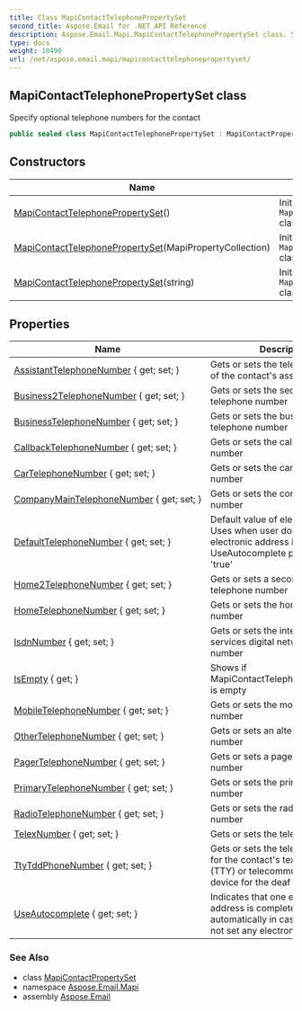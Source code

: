 ```yaml
---
title: Class MapiContactTelephonePropertySet
second_title: Aspose.Email for .NET API Reference
description: Aspose.Email.Mapi.MapiContactTelephonePropertySet class. Specify optional telephone numbers for the contact
type: docs
weight: 18490
url: /net/aspose.email.mapi/mapicontacttelephonepropertyset/
---
```

## MapiContactTelephonePropertySet class

Specify optional telephone numbers for the contact

```csharp
public sealed class MapiContactTelephonePropertySet : MapiContactPropertySet
```

## Constructors

| Name | Description |
| --- | --- |
| [MapiContactTelephonePropertySet](mapicontacttelephonepropertyset/#constructor)() | Initializes a new instance of the `MapiContactTelephonePropertySet` class |
| [MapiContactTelephonePropertySet](mapicontacttelephonepropertyset/#constructor_1)(MapiPropertyCollection) | Initializes a new instance of the `MapiContactTelephonePropertySet` class |
| [MapiContactTelephonePropertySet](mapicontacttelephonepropertyset/#constructor_2)(string) | Initializes a new instance of the `MapiContactTelephonePropertySet` class. |

## Properties

| Name | Description |
| --- | --- |
| [AssistantTelephoneNumber](../../aspose.email.mapi/mapicontacttelephonepropertyset/assistanttelephonenumber/) { get; set; } | Gets or sets the telephone number of the contact's assistant |
| [Business2TelephoneNumber](../../aspose.email.mapi/mapicontacttelephonepropertyset/business2telephonenumber/) { get; set; } | Gets or sets the second business telephone number |
| [BusinessTelephoneNumber](../../aspose.email.mapi/mapicontacttelephonepropertyset/businesstelephonenumber/) { get; set; } | Gets or sets the business telephone number |
| [CallbackTelephoneNumber](../../aspose.email.mapi/mapicontacttelephonepropertyset/callbacktelephonenumber/) { get; set; } | Gets or sets the callback telephone number |
| [CarTelephoneNumber](../../aspose.email.mapi/mapicontacttelephonepropertyset/cartelephonenumber/) { get; set; } | Gets or sets the car telephone number |
| [CompanyMainTelephoneNumber](../../aspose.email.mapi/mapicontacttelephonepropertyset/companymaintelephonenumber/) { get; set; } | Gets or sets the company phone number |
| [DefaultTelephoneNumber](../../aspose.email.mapi/mapicontacttelephonepropertyset/defaulttelephonenumber/) { get; set; } | Default value of electronic address Uses when user does not set any electronic address if UseAutocomplete property is set 'true' |
| [Home2TelephoneNumber](../../aspose.email.mapi/mapicontacttelephonepropertyset/home2telephonenumber/) { get; set; } | Gets or sets a second home telephone number |
| [HomeTelephoneNumber](../../aspose.email.mapi/mapicontacttelephonepropertyset/hometelephonenumber/) { get; set; } | Gets or sets the home telephone number |
| [IsdnNumber](../../aspose.email.mapi/mapicontacttelephonepropertyset/isdnnumber/) { get; set; } | Gets or sets the integrated services digital network (ISDN) number |
| [IsEmpty](../../aspose.email.mapi/mapicontacttelephonepropertyset/isempty/) { get; } | Shows if MapiContactTelephonePropertySet is empty |
| [MobileTelephoneNumber](../../aspose.email.mapi/mapicontacttelephonepropertyset/mobiletelephonenumber/) { get; set; } | Gets or sets the mobile telephone number |
| [OtherTelephoneNumber](../../aspose.email.mapi/mapicontacttelephonepropertyset/othertelephonenumber/) { get; set; } | Gets or sets an alternate telephone number |
| [PagerTelephoneNumber](../../aspose.email.mapi/mapicontacttelephonepropertyset/pagertelephonenumber/) { get; set; } | Gets or sets a pager telephone number |
| [PrimaryTelephoneNumber](../../aspose.email.mapi/mapicontacttelephonepropertyset/primarytelephonenumber/) { get; set; } | Gets or sets the primary telephone number |
| [RadioTelephoneNumber](../../aspose.email.mapi/mapicontacttelephonepropertyset/radiotelephonenumber/) { get; set; } | Gets or sets the radio telephone number |
| [TelexNumber](../../aspose.email.mapi/mapicontacttelephonepropertyset/telexnumber/) { get; set; } | Gets or sets the telex number |
| [TtyTddPhoneNumber](../../aspose.email.mapi/mapicontacttelephonepropertyset/ttytddphonenumber/) { get; set; } | Gets or sets the telephone number for the contact's text telephone (TTY) or telecommunication device for the deaf (TDD) |
| [UseAutocomplete](../../aspose.email.mapi/mapicontacttelephonepropertyset/useautocomplete/) { get; set; } | Indicates that one electronic address is completed automatically in case if user does not set any electronic address |

### See Also

* class [MapiContactPropertySet](../mapicontactpropertyset/)
* namespace [Aspose.Email.Mapi](../../aspose.email.mapi/)
* assembly [Aspose.Email](../../)


